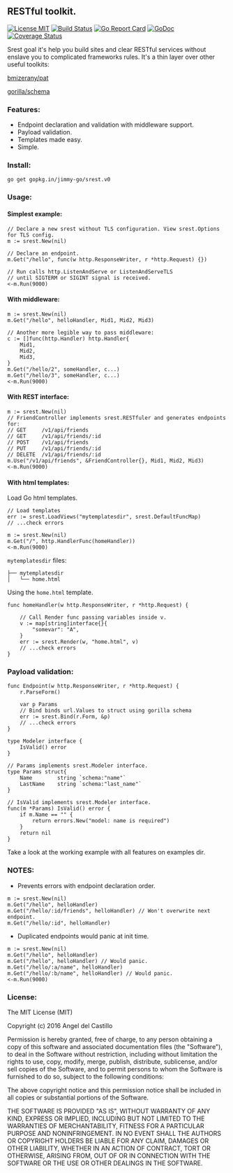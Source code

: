 ## RESTful toolkit.

[![License MIT](https://img.shields.io/npm/l/express.svg)](http://opensource.org/licenses/MIT)
[![Build Status](https://travis-ci.org/jimmy-go/srest.svg?branch=master)](https://travis-ci.org/jimmy-go/srest)
[![Go Report Card](https://goreportcard.com/badge/github.com/jimmy-go/srest)](https://goreportcard.com/report/github.com/jimmy-go/srest)
[![GoDoc](http://godoc.org/github.com/jimmy-go/srest?status.png)](http://godoc.org/github.com/jimmy-go/srest)
[![Coverage Status](https://coveralls.io/repos/github/jimmy-go/srest/badge.svg?branch=master)](https://coveralls.io/github/jimmy-go/srest?branch=master)

Srest goal it's help you build sites and clear RESTful services without enslave
you to complicated frameworks rules.
It's a thin layer over other useful toolkits:

[bmizerany/pat](https://github.com/bmizerany/pat)

[gorilla/schema](https://github.com/gorilla/schema)

### Features:

* Endpoint declaration and validation with middleware support.
* Payload validation.
* Templates made easy.
* Simple.

### Install:
```
go get gopkg.in/jimmy-go/srest.v0
```

### Usage:

#### Simplest example:

```
// Declare a new srest without TLS configuration. View srest.Options for TLS config.
m := srest.New(nil)

// Declare an endpoint.
m.Get("/hello", func(w http.ResponseWriter, r *http.Request) {})

// Run calls http.ListenAndServe or ListenAndServeTLS
// until SIGTERM or SIGINT signal is received.
<-m.Run(9000)
```

#### With middleware:

```
m := srest.New(nil)
m.Get("/hello", helloHandler, Mid1, Mid2, Mid3)

// Another more legible way to pass middleware:
c := []func(http.Handler) http.Handler{
    Mid1,
    Mid2,
    Mid3,
}
m.Get("/hello/2", someHandler, c...)
m.Get("/hello/3", someHandler, c...)
<-m.Run(9000)
```

#### With REST interface:

```
m := srest.New(nil)
// FriendController implements srest.RESTfuler and generates endpoints for:
// GET     /v1/api/friends
// GET     /v1/api/friends/:id
// POST    /v1/api/friends
// PUT     /v1/api/friends/:id
// DELETE  /v1/api/friends/:id
m.Use("/v1/api/friends", &FriendController{}, Mid1, Mid2, Mid3)
<-m.Run(9000)
```

#### With html templates:

Load Go html templates.
```
// Load templates
err := srest.LoadViews("mytemplatesdir", srest.DefaultFuncMap)
// ...check errors

m := srest.New(nil)
m.Get("/", http.HandlerFunc(homeHandler))
<-m.Run(9000)
```

`mytemplatesdir` files:

```
├── mytemplatesdir
│   └── home.html
```

Using the `home.html` template.

```
func homeHandler(w http.ResponseWriter, r *http.Request) {

    // Call Render func passing variables inside v.
    v := map[string]interface{}{
        "somevar": "A",
    }
    err := srest.Render(w, "home.html", v)
    // ...check errors
}
```

### Payload validation:

```
func Endpoint(w http.ResponseWriter, r *http.Request) {
    r.ParseForm()

    var p Params
    // Bind binds url.Values to struct using gorilla schema
    err := srest.Bind(r.Form, &p)
    // ...check errors
}
```

```
type Modeler interface {
	IsValid() error
}
```

```
// Params implements srest.Modeler interface.
type Params struct{
    Name        string `schema:"name"`
    LastName    string `schema:"last_name"`
}

// IsValid implements srest.Modeler interface.
func(m *Params) IsValid() error {
    if m.Name == "" {
        return errors.New("model: name is required")
    }
    return nil
}
```

Take a look at the working example with all features on examples dir.

### NOTES:

* Prevents errors with endpoint declaration order.

```
m := srest.New(nil)
m.Get("/hello", helloHandler)
m.Get("/hello/:id/friends", helloHandler) // Won't overwrite next endpoint.
m.Get("/hello/:id", helloHandler)
```

* Duplicated endpoints would panic at init time.

```
m := srest.New(nil)
m.Get("/hello", helloHandler)
m.Get("/hello", helloHandler) // Would panic.
m.Get("/hello/:a/name", helloHandler)
m.Get("/hello/:b/name", helloHandler) // Would panic.
<-m.Run(9000)
```

### License:

The MIT License (MIT)

Copyright (c) 2016 Angel del Castillo

Permission is hereby granted, free of charge, to any person obtaining a copy
of this software and associated documentation files (the "Software"), to deal
in the Software without restriction, including without limitation the rights
to use, copy, modify, merge, publish, distribute, sublicense, and/or sell
copies of the Software, and to permit persons to whom the Software is
furnished to do so, subject to the following conditions:

The above copyright notice and this permission notice shall be included in all
copies or substantial portions of the Software.

THE SOFTWARE IS PROVIDED "AS IS", WITHOUT WARRANTY OF ANY KIND, EXPRESS OR
IMPLIED, INCLUDING BUT NOT LIMITED TO THE WARRANTIES OF MERCHANTABILITY,
FITNESS FOR A PARTICULAR PURPOSE AND NONINFRINGEMENT. IN NO EVENT SHALL THE
AUTHORS OR COPYRIGHT HOLDERS BE LIABLE FOR ANY CLAIM, DAMAGES OR OTHER
LIABILITY, WHETHER IN AN ACTION OF CONTRACT, TORT OR OTHERWISE, ARISING FROM,
OUT OF OR IN CONNECTION WITH THE SOFTWARE OR THE USE OR OTHER DEALINGS IN THE
SOFTWARE.
